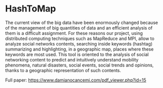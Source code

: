 # HashToMap
The current view of the big data have been enormously changed because of the management of big quantities of data and an efficient analysis of them is a difficult assignment.
For these reasons our project, using distributed computing techniques such as MapReduce and MPI, allow to analyze social networks contents, searching inside keywords (hashtag) summarizing and highlighting, in a geographic map, places where these keywords are most used.
This tool is oriented to the analysis of social networking content to predict and intuitively understand mobility phenomena, natural disasters, social events, social trends and opinions, thanks to a geographic representation of such contents.

Full paper: https://www.damianocancemi.com/pdf_viewer.php?id=15
